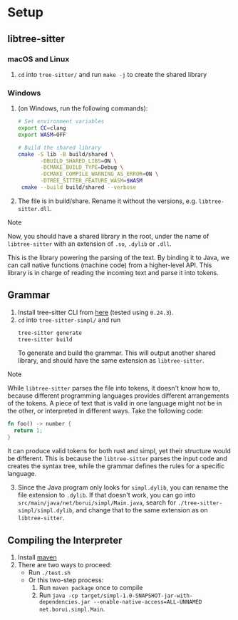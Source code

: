# Setup

## libtree-sitter

### macOS and Linux

1. `cd` into `tree-sitter/` and run `make -j` to create the shared library

### Windows

1. (on Windows, run the following commands):

   ```sh
   # Set environment variables
   export CC=clang
   export WASM=OFF

   # Build the shared library
   cmake -S lib -B build/shared \
          -DBUILD_SHARED_LIBS=ON \
          -DCMAKE_BUILD_TYPE=Debug \
          -DCMAKE_COMPILE_WARNING_AS_ERROR=ON \
          -DTREE_SITTER_FEATURE_WASM=$WASM
    cmake --build build/shared --verbose
   ```

2. The file is in build/share.
   Rename it without the versions, e.g. `libtree-sitter.dll`.

> [!NOTE]
> Now, you should have a shared library in the root, under the name of
> `libtree-sitter` with an extension of `.so`, `.dylib` or `.dll`.
>
> This is the library powering the parsing of the text. By binding it to Java,
> we can call native functions (machine code) from a higher-level API. This
> library is in charge of reading the incoming text and parse it into tokens.

## Grammar

1. Install tree-sitter CLI from
   [here](https://github.com/tree-sitter/tree-sitter/releases/tag/v0.24.6)
   (tested using `0.24.3`).
2. `cd` into `tree-sitter-simpl/` and run
   ```sh
   tree-sitter generate
   tree-sitter build
   ```
   To generate and build the grammar.
   This will output another shared library, and should have the same extension
   as `libtree-sitter`.

> [!NOTE]
> While `libtree-sitter` parses the file into tokens, it doesn't know how to,
> because different programming languages provides different arrangements of the
> tokens. A piece of text that is valid in one language might not be in the
> other, or interpreted in different ways. Take the following code:
>
> ```rust
> fn foo() -> number {
>   return 1;
> }
> ```
>
> It can produce valid tokens for both rust and simpl, yet their structure would
> be different. This is because the `libtree-sitter` parses the input code and
> creates the syntax tree, while the grammar defines the rules for a specific
> language.

3.  Since the Java program only looks for `simpl.dylib`, you can rename the file
    extension to `.dylib`.
    If that doesn't work, you can go into
    `src/main/java/net/borui/simpl/Main.java`, search for
    `./tree-sitter-simpl/simpl.dylib`, and change that to the same extension as
    on `libtree-sitter`.

## Compiling the Interpreter

1. Install [maven](https://maven.apache.org)
2. There are two ways to proceed:
   - Run `./test.sh`
   - Or this two-step process:
     1. Run `maven package` once to compile
     2. Run `java -cp target/simpl-1.0-SNAPSHOT-jar-with-dependencies.jar
--enable-native-access=ALL-UNNAMED net.borui.simpl.Main`.
